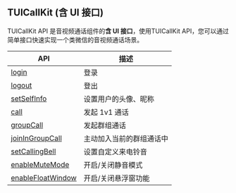 ## TUICallKit (含 UI 接口)

TUICallKit API 是音视频通话组件的**含 UI 接口**，使用TUICallKit API，您可以通过简单接口快速实现一个类微信的音视频通话场景。

| API | 描述 |
|-----|-----|
| [login](https://tcloud-doc.isd.com/document/product/647/78763?!preview#login) | 登录 |
| [logout](https://tcloud-doc.isd.com/document/product/647/78763?!preview#logout) | 登出 |
| [setSelfInfo](https://tcloud-doc.isd.com/document/product/647/78763?!preview#setSelfInfo) | 设置用户的头像、昵称 |
| [call](https://tcloud-doc.isd.com/document/product/647/78763?!preview#call) | 发起 1v1 通话|
| [groupCall](https://tcloud-doc.isd.com/document/product/647/78763?!preview#groupCall) | 发起群组通话 |
| [joinInGroupCall](https://tcloud-doc.isd.com/document/product/647/78763?!preview#joinInGroupCall) | 主动加入当前的群组通话中 |
| [setCallingBell](https://tcloud-doc.isd.com/document/product/647/78763?!preview#setCallingBell) | 设置自定义来电铃音 |
| [enableMuteMode](https://tcloud-doc.isd.com/document/product/647/78763?!preview#enableMuteMode) | 开启/关闭静音模式 |
| [enableFloatWindow](https://tcloud-doc.isd.com/document/product/647/78763?!preview#enableFloatWindow) | 开启/关闭悬浮窗功能 |
